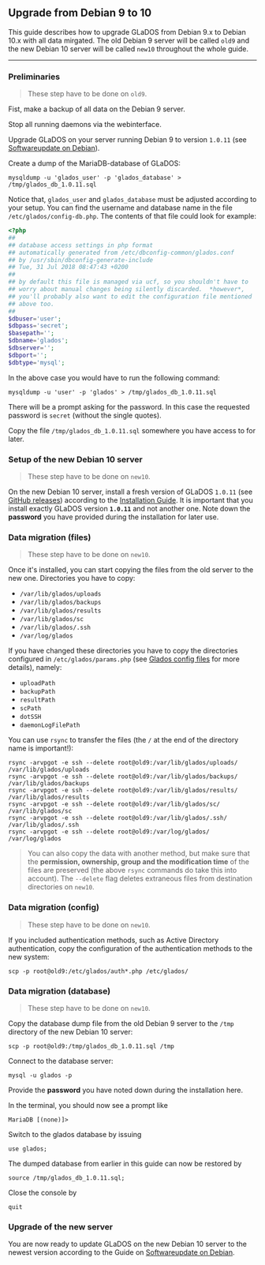 ## Upgrade from Debian 9 to 10

This guide describes how to upgrade GLaDOS from Debian 9.x to Debian 10.x with all data mirgated. The old Debian 9 server will be called `old9` and the new Debian 10 server will be called `new10` throughout the whole guide.

----

### Preliminaries

> These step have to be done on `old9`.

Fist, make a backup of all data on the Debian 9 server.

Stop all running daemons via the webinterface.

Upgrade GLaDOS on your server running Debian 9 to version `1.0.11` (see [Softwareupdate on Debian](deb-update.md)).

Create a dump of the MariaDB-database of GLaDOS:

    mysqldump -u 'glados_user' -p 'glados_database' > /tmp/glados_db_1.0.11.sql

Notice that, `glados_user` and `glados_database` must be adjusted according to your setup. You can find the username and database name in the file `/etc/glados/config-db.php`. The contents of that file could look for example:

```php
<?php
##
## database access settings in php format
## automatically generated from /etc/dbconfig-common/glados.conf
## by /usr/sbin/dbconfig-generate-include
## Tue, 31 Jul 2018 08:47:43 +0200
##
## by default this file is managed via ucf, so you shouldn't have to
## worry about manual changes being silently discarded.  *however*,
## you'll probably also want to edit the configuration file mentioned
## above too.
##
$dbuser='user';
$dbpass='secret';
$basepath='';
$dbname='glados';
$dbserver='';
$dbport='';
$dbtype='mysql';
```

In the above case you would have to run the following command:

    mysqldump -u 'user' -p 'glados' > /tmp/glados_db_1.0.11.sql

There will be a prompt asking for the password. In this case the requested password is `secret` (without the single quotes).

Copy the file `/tmp/glados_db_1.0.11.sql` somewhere you have access to for later.

### Setup of the new Debian 10 server

> These step have to be done on `new10`.

On the new Debian 10 server, install a fresh version of GLaDOS `1.0.11` (see [GitHub releases](https://github.com/imedias/glados/releases/tag/1.0.11)) according to the [Installation Guide](deb-install.md). It is important that you install exactly GLaDOS version **`1.0.11`** and not another one. Note down the **password** you have provided during the installation for later use.

### Data migration (files)

> These step have to be done on `new10`.

Once it's installed, you can start copying the files from the old server to the new one. Directories you have to copy:

* `/var/lib/glados/uploads`
* `/var/lib/glados/backups`
* `/var/lib/glados/results`
* `/var/lib/glados/sc`
* `/var/lib/glados/.ssh`
* `/var/log/glados`

If you have changed these directories you have to copy the directories configured in `/etc/glados/params.php` (see [Glados config files](config-files.md) for more details), namely:

* `uploadPath`
* `backupPath`
* `resultPath`
* `scPath`
* `dotSSH`
* `daemonLogFilePath`

You can use `rsync` to transfer the files (the `/` at the end of the directory name is important!):

    rsync -arvpgot -e ssh --delete root@old9:/var/lib/glados/uploads/ /var/lib/glados/uploads
    rsync -arvpgot -e ssh --delete root@old9:/var/lib/glados/backups/ /var/lib/glados/backups
    rsync -arvpgot -e ssh --delete root@old9:/var/lib/glados/results/ /var/lib/glados/results
    rsync -arvpgot -e ssh --delete root@old9:/var/lib/glados/sc/ /var/lib/glados/sc
    rsync -arvpgot -e ssh --delete root@old9:/var/lib/glados/.ssh/ /var/lib/glados/.ssh
    rsync -arvpgot -e ssh --delete root@old9:/var/log/glados/ /var/log/glados

> You can also copy the data with another method, but make sure that the **permission, ownership, group and the modification time** of the files are preserved (the above `rsync` commands do take this into account). The `--delete` flag deletes extraneous files from destination directories on `new10`.

### Data migration (config)

> These step have to be done on `new10`.

If you included authentication methods, such as Active Directory authentication, copy the configuration of the authentication methods to the new system:

    scp -p root@old9:/etc/glados/auth*.php /etc/glados/

### Data migration (database)

> These step have to be done on `new10`.

Copy the database dump file from the old Debian 9 server to the `/tmp` directory of the new Debian 10 server:

    scp -p root@old9:/tmp/glados_db_1.0.11.sql /tmp

Connect to the database server:

    mysql -u glados -p

Provide the **password** you have noted down during the installation here.

In the terminal, you should now see a prompt like

    MariaDB [(none)]>

Switch to the glados database by issuing

    use glados;

The dumped database from earlier in this guide can now be restored by

    source /tmp/glados_db_1.0.11.sql;

Close the console by

    quit

### Upgrade of the new server

You are now ready to update GLaDOS on the new Debian 10 server to the newest version according to the Guide on [Softwareupdate on Debian](deb-update.md).